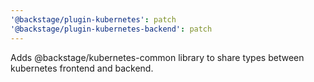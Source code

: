 ```yaml
---
'@backstage/plugin-kubernetes': patch
'@backstage/plugin-kubernetes-backend': patch
---
```


Adds @backstage/kubernetes-common library to share types between kubernetes frontend and backend.
